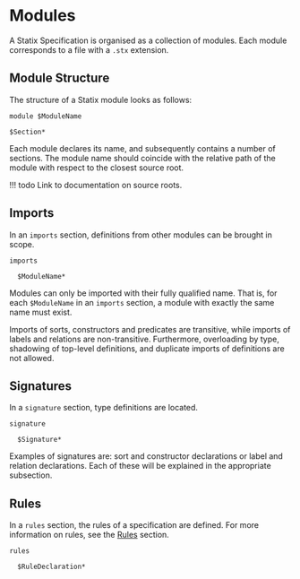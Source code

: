 # Modules

A Statix Specification is organised as a collection of modules. Each module
corresponds to a file with a `.stx` extension.


## Module Structure

The structure of a Statix module looks as follows:

```statix
module $ModuleName

$Section*
```

Each module declares its name, and subsequently contains a number of sections.
The module name should coincide with the relative path of the module with respect
to the closest source root.

!!! todo
    Link to documentation on source roots.


## Imports

In an `imports` section, definitions from other modules can be brought in scope.

```statix
imports

  $ModuleName*
```

Modules can only be imported with their fully qualified name. That is, for each
`$ModuleName` in an `imports` section, a module with exactly the same name must exist.

Imports of sorts, constructors and predicates are transitive, while imports of
labels and relations are non-transitive. Furthermore, overloading by type,
shadowing of top-level definitions, and duplicate imports of definitions are
not allowed.


## Signatures

In a `signature` section, type definitions are located.

```statix
signature

  $Signature*
```

Examples of signatures are: sort and constructor declarations or label and relation
declarations. Each of these will be explained in the appropriate subsection.


## Rules

In a `rules` section, the rules of a specification are defined. For more
information on rules, see the [Rules](rules.md) section.

```statix
rules

  $RuleDeclaration*
```
